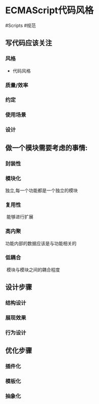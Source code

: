 # ECMAScript代码风格

#Scripts #规范

## 写代码应该关注

### 风格

- 代码风格

### 质量/效率

### 约定

### 使用场景

### 设计

## 做一个模块需要考虑的事情:

### 封装性

### 模块化

独立,每一个功能都是一个独立的模块

### 复用性

​ 能够进行扩展

### 高内聚

功能内部的数据应该是与功能相关的

### 低耦合

​ 模块与模块之间的耦合程度

## 设计步骤

### 结构设计

### 展现效果

### 行为设计

## 优化步骤

### 插件化

### 模板化

### 抽象化